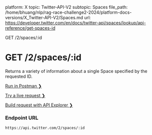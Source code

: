 platform: X
topic: Twitter-API-V2
subtopic: Spaces
file_path: /home/bhuang/nlp/rag-race-challenge2-2024/platform-docs-versions/X_Twitter-API-V2/Spaces.md
url: https://developer.twitter.com/en/docs/twitter-api/spaces/lookup/api-reference/get-spaces-id

GET /2/spaces/:id

# GET /2/spaces/:id

Returns a variety of information about a single Space specified by the requested ID.

[Run in Postman ❯](https://t.co/twitter-api-postman) 

[Try a live request ❯](https://oauth-playground.glitch.me/?id=findSpaceById&params=%28%27query%21%28%27space.fields%21%27lang%2Ctitle%2Ccreated_at%27%7Eexpansions%21%27creator_id%27%29%7Ebody%21%28%29%7Epath%21%28%21id%21%271OwxWzlwbrnJQ%27%29%29_) 

[Build request with API Explorer ❯](https://developer.twitter.com/apitools/api?endpoint=%2F2%2Fspaces%2F%7Bid%7D&method=get) 

### Endpoint URL

`https://api.twitter.com/2/spaces/:id`